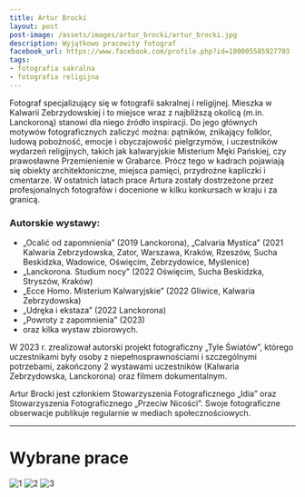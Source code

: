 ```yaml
---
title: Artur Brocki
layout: post
post-image: /assets/images/artur_brocki/artur_brocki.jpg
description: Wyjątkowo pracowity fotograf
facebook_url: https://www.facebook.com/profile.php?id=100005585927703
tags:
- fotografia sakralna
- fotografia religijna
---
```


Fotograf specjalizujący się w fotografii sakralnej i religijnej. Mieszka w Kalwarii Zebrzydowskiej i to miejsce wraz z najbliższą okolicą (m.in. Lanckoroną) stanowi dla niego źródło inspiracji. Do jego głównych motywów fotograficznych zaliczyć można: pątników, znikający folklor, ludową pobożność, emocje i obyczajowość pielgrzymów, i uczestników wydarzeń religijnych, takich jak kalwaryjskie Misterium Męki Pańskiej, czy prawosławne Przemienienie w Grabarce. Prócz tego w kadrach pojawiają się obiekty architektoniczne, miejsca pamięci, przydrożne kapliczki i cmentarze. W ostatnich latach prace Artura zostały dostrzeżone przez profesjonalnych fotografów i docenione w kilku konkursach w kraju i za granicą.

### Autorskie wystawy:

* „Ocalić od zapomnienia” (2019 Lanckorona), „Calvaria Mystica” (2021 Kalwaria Zebrzydowska, Zator, Warszawa, Kraków, Rzeszów, Sucha Beskidzka, Wadowice, Oświęcim, Zebrzydowice, Myślenice)
* „Lanckorona. Studium nocy” (2022 Oświęcim, Sucha Beskidzka, Stryszów, Kraków)
* „Ecce Homo. Misterium Kalwaryjskie” (2022 Gliwice, Kalwaria Zebrzydowska)
* „Udręka i ekstaza” (2022 Lanckorona)
* „Powroty z zapomnienia” (2023) 
* oraz kilka wystaw zbiorowych. 

W 2023 r. zrealizował autorski projekt fotograficzny „Tyle Światów”, którego uczestnikami były osoby z niepełnosprawnościami i szczególnymi potrzebami, zakończony 2 wystawami uczestników (Kalwaria Zebrzydowska, Lanckorona) oraz filmem dokumentalnym. 

Artur Brocki jest członkiem Stowarzyszenia Fotograficznego „Idia” oraz Stowarzyszenia Fotograficznego „Przeciw Nicości”. Swoje fotograficzne obserwacje publikuje regularnie w mediach społecznościowych.


---

# Wybrane prace

![1](/assets/images/artur_brocki/DSC_2139.jpg)
![2](/assets/images/artur_brocki/DSC_1952.jpg)
![3](/assets/images/artur_brocki/DSC_2106.jpg)
